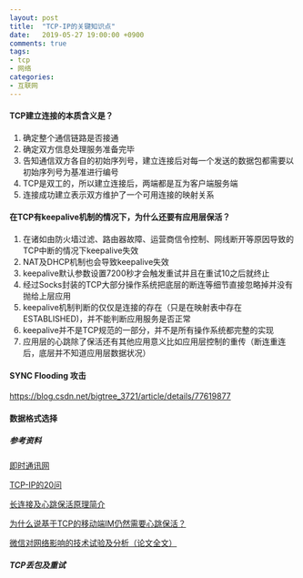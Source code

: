 ```yaml
---
layout: post
title:  "TCP-IP的关键知识点"
date:   2019-05-27 19:00:00 +0900
comments: true
tags:
- tcp
- 网络
categories:
- 互联网 
---
```

#### TCP建立连接的本质含义是？
1. 确定整个通信链路是否接通
2. 确定双方信息处理服务准备完毕
3. 告知通信双方各自的初始序列号，建立连接后对每一个发送的数据包都需要以初始序列号为基准进行编号
4. TCP是双工的，所以建立连接后，两端都是互为客户端服务端
5. 连接成功建立表示双方维护了一个可用连接的映射关系

#### 在TCP有keepalive机制的情况下，为什么还要有应用层保活？
1. 在诸如由防火墙过滤、路由器故障、运营商信令控制、网线断开等原因导致的TCP中断的情况下keepalive失效
2. NAT及DHCP机制也会导致keepalive失效
3. keepalive默认参数设置7200秒才会触发重试并且在重试10之后就终止
4. 经过Socks封装的TCP大部分操作系统把底层的断连等细节直接忽略掉并没有抛给上层应用
5. keepalive机制判断的仅仅是连接的存在（只是在映射表中存在ESTABLISHED)，并不能判断应用服务是否正常
6. keepalive并不是TCP规范的一部分，并不是所有操作系统都完整的实现
7. 应用层的心跳除了保活还有其他应用意义比如应用层控制的重传（断连重连后，底层并不知道应用层数据状况）

#### SYNC Flooding 攻击
https://blog.csdn.net/bigtree_3721/article/details/77619877

#### 数据格式选择

##### 参考资料

[即时通讯网][52im]

[52im]: http://www.52im.net/

[TCP-IP的20问][20]

[20]: https://java-mzd.iteye.com/blog/1007577

[长连接及心跳保活原理简介][9feb]

[9feb]: https://www.jianshu.com/p/16c8c9e09feb

[为什么说基于TCP的移动端IM仍然需要心跳保活？][6363]

[6363]: https://www.cnblogs.com/imstudy/p/5846363.html

[微信对网络影响的技术试验及分析（论文全文）][id10]

[id10]: http://www.52im.net/forum.php?mod=viewthread&tid=195&ctid=10

##### TCP丢包及重试

[1]: https://monkeysayhi.github.io/2018/03/07/%E6%B5%85%E8%B0%88TCP%EF%BC%881%EF%BC%89%EF%BC%9A%E7%8A%B6%E6%80%81%E6%9C%BA%E4%B8%8E%E9%87%8D%E4%BC%A0%E6%9C%BA%E5%88%B6/
[2]: https://gafferongames.com/post/udp_vs_tcp/
[3]: https://zhuanlan.zhihu.com/p/41174248



